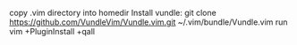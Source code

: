 copy .vim directory into homedir
Install vundle: git clone https://github.com/VundleVim/Vundle.vim.git ~/.vim/bundle/Vundle.vim
run vim +PluginInstall +qall
